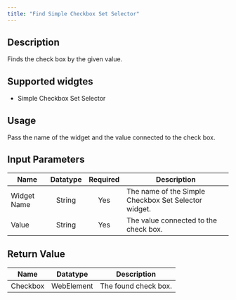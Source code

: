 ```yaml
---
title: "Find Simple Checkbox Set Selector"
---
```

## Description
Finds the check box by the given value.

## Supported widgtes
 + Simple Checkbox Set Selector

## Usage
Pass the name of the widget and the value connected to the check box.

## Input Parameters
Name | Datatype | Required | Description
---- | :--------: | :--------: | ---------------
Widget Name | String | Yes | The name of the Simple Checkbox Set Selector widget.
Value | String | Yes | The value connected to the check box.

## Return Value

Name | Datatype | Description
---- | :---------: | ---------------
Checkbox | WebElement | The found check box.
